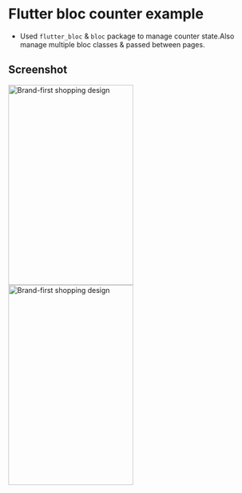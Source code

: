 # Flutter  bloc counter example
   - Used `flutter_bloc` & `bloc` package to manage counter state.Also manage multiple bloc classes & passed between pages.


## Screenshot
<img src="https://github.com/nirav4273/flutter_bloc_counter/blob/master/images/Screenshot_20190224-174915.jpg" width="250" height="400" alt="Brand-first shopping design" align="left">
<img src="https://github.com/nirav4273/flutter_bloc_counter/blob/master/images/Screenshot_20190224-174921.jpg" width="250" height="400" alt="Brand-first shopping design" align="left">
